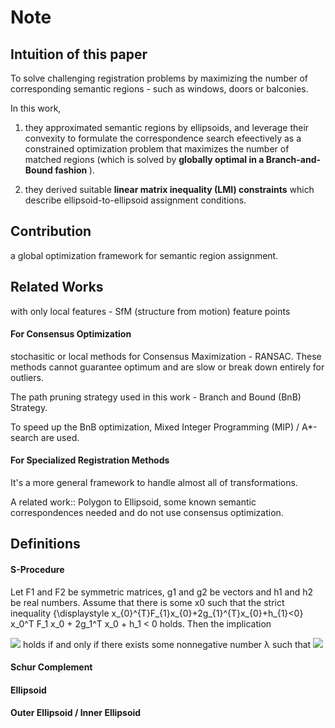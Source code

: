 Note
=====

## Intuition of this paper
To solve challenging registration problems by maximizing the number of corresponding semantic regions - such as windows, doors or balconies.

In this work, 

1. they approximated semantic regions by ellipsoids, and leverage their convexity to formulate the correspondence search efeectively 
as a constrained optimization problem that maximizes the number of matched regions 
(which is solved by <strong>globally optimal in a Branch-and-Bound fashion </strong>).

2. they derived suitable <strong>linear matrix inequality (LMI) constraints</strong> which describe ellipsoid-to-ellipsoid assignment conditions.

## Contribution
a global optimization framework for semantic region assignment.

## Related Works 

with only local features - SfM (structure from motion) feature points

#### For Consensus Optimization
stochasitic or local methods for Consensus Maximization - RANSAC. 
These methods cannot guarantee optimum and are slow or break down entirely for outliers.

The path pruning strategy used in this work - Branch and Bound (BnB) Strategy.

To speed up the BnB optimization, Mixed Integer Programming (MIP) / A*-search are used.


#### For Specialized Registration Methods
It's a more general framework to handle almost all of transformations.

A related work:: Polygon to Ellipsoid, some known semantic correspondences needed and do not use consensus optimization.


## Definitions

#### S-Procedure
Let F1 and F2 be symmetric matrices, g1 and g2 be vectors and h1 and h2 be real numbers. Assume that there is some x0 such that the strict inequality {\displaystyle x_{0}^{T}F_{1}x_{0}+2g_{1}^{T}x_{0}+h_{1}<0} x_0^T F_1 x_0 + 2g_1^T x_0 + h_1 < 0 holds. Then the implication

![](https://wikimedia.org/api/rest_v1/media/math/render/svg/92f6a24cb68cf7417dbf1a7117a342160d104ea4)
holds if and only if there exists some nonnegative number λ such that
![](https://wikimedia.org/api/rest_v1/media/math/render/svg/e7efec5d5b2d3382738518b7ab263798eabe63c6)

#### Schur Complement

#### Ellipsoid

#### Outer Ellipsoid / Inner Ellipsoid




